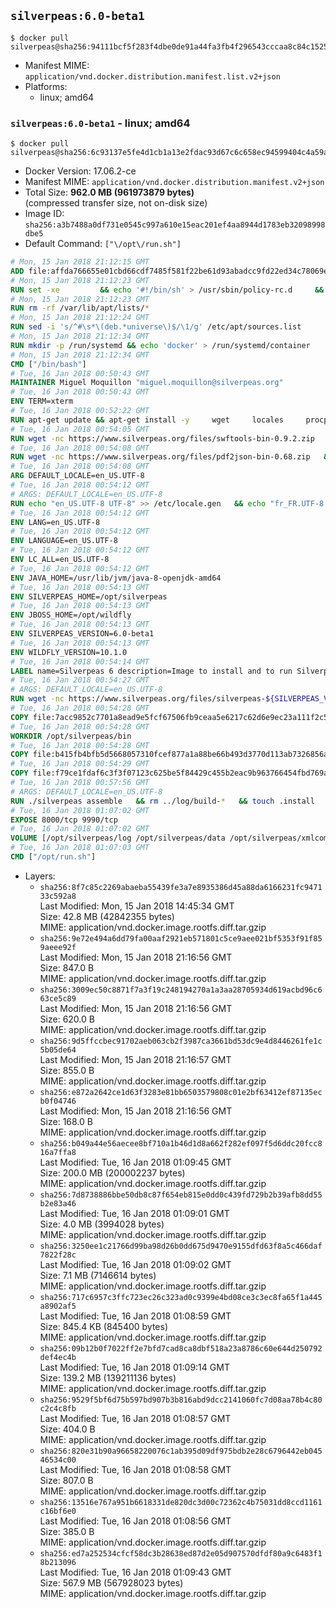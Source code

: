 ## `silverpeas:6.0-beta1`

```console
$ docker pull silverpeas@sha256:94111bcf5f283f4dbe0de91a44fa3fb4f296543cccaa8c84c15258274804fcaa
```

-	Manifest MIME: `application/vnd.docker.distribution.manifest.list.v2+json`
-	Platforms:
	-	linux; amd64

### `silverpeas:6.0-beta1` - linux; amd64

```console
$ docker pull silverpeas@sha256:6c93137e5fe4d1cb1a13e2fdac93d67c6c658ec94599404c4a59aba760826aa6
```

-	Docker Version: 17.06.2-ce
-	Manifest MIME: `application/vnd.docker.distribution.manifest.v2+json`
-	Total Size: **962.0 MB (961973879 bytes)**  
	(compressed transfer size, not on-disk size)
-	Image ID: `sha256:a3b7488a0df731e0545c997a610e15eac201ef4aa8944d1783eb32098998dbe5`
-	Default Command: `["\/opt\/run.sh"]`

```dockerfile
# Mon, 15 Jan 2018 21:12:15 GMT
ADD file:affda766655e01cbd66cdf7485f581f22be61d93abadcc9fd22ed34c78069e18 in / 
# Mon, 15 Jan 2018 21:12:23 GMT
RUN set -xe 		&& echo '#!/bin/sh' > /usr/sbin/policy-rc.d 	&& echo 'exit 101' >> /usr/sbin/policy-rc.d 	&& chmod +x /usr/sbin/policy-rc.d 		&& dpkg-divert --local --rename --add /sbin/initctl 	&& cp -a /usr/sbin/policy-rc.d /sbin/initctl 	&& sed -i 's/^exit.*/exit 0/' /sbin/initctl 		&& echo 'force-unsafe-io' > /etc/dpkg/dpkg.cfg.d/docker-apt-speedup 		&& echo 'DPkg::Post-Invoke { "rm -f /var/cache/apt/archives/*.deb /var/cache/apt/archives/partial/*.deb /var/cache/apt/*.bin || true"; };' > /etc/apt/apt.conf.d/docker-clean 	&& echo 'APT::Update::Post-Invoke { "rm -f /var/cache/apt/archives/*.deb /var/cache/apt/archives/partial/*.deb /var/cache/apt/*.bin || true"; };' >> /etc/apt/apt.conf.d/docker-clean 	&& echo 'Dir::Cache::pkgcache ""; Dir::Cache::srcpkgcache "";' >> /etc/apt/apt.conf.d/docker-clean 		&& echo 'Acquire::Languages "none";' > /etc/apt/apt.conf.d/docker-no-languages 		&& echo 'Acquire::GzipIndexes "true"; Acquire::CompressionTypes::Order:: "gz";' > /etc/apt/apt.conf.d/docker-gzip-indexes 		&& echo 'Apt::AutoRemove::SuggestsImportant "false";' > /etc/apt/apt.conf.d/docker-autoremove-suggests
# Mon, 15 Jan 2018 21:12:23 GMT
RUN rm -rf /var/lib/apt/lists/*
# Mon, 15 Jan 2018 21:12:24 GMT
RUN sed -i 's/^#\s*\(deb.*universe\)$/\1/g' /etc/apt/sources.list
# Mon, 15 Jan 2018 21:12:34 GMT
RUN mkdir -p /run/systemd && echo 'docker' > /run/systemd/container
# Mon, 15 Jan 2018 21:12:34 GMT
CMD ["/bin/bash"]
# Tue, 16 Jan 2018 00:50:43 GMT
MAINTAINER Miguel Moquillon "miguel.moquillon@silverpeas.org"
# Tue, 16 Jan 2018 00:50:43 GMT
ENV TERM=xterm
# Tue, 16 Jan 2018 00:52:22 GMT
RUN apt-get update && apt-get install -y     wget     locales     procps     net-tools     zip     unzip     openjdk-8-jdk     ffmpeg     imagemagick     ghostscript     ure     gpgv   && rm -rf /var/lib/apt/lists/*   && update-ca-certificates -f
# Tue, 16 Jan 2018 00:54:05 GMT
RUN wget -nc https://www.silverpeas.org/files/swftools-bin-0.9.2.zip   && echo 'd40bd091c84bde2872f2733a3c767b3a686c8e8477a3af3a96ef347cf05c5e43 *swftools-bin-0.9.2.zip' | sha256sum -   && unzip swftools-bin-0.9.2.zip -d /   && rm swftools-bin-0.9.2.zip
# Tue, 16 Jan 2018 00:54:08 GMT
RUN wget -nc https://www.silverpeas.org/files/pdf2json-bin-0.68.zip   && echo 'eec849cdd75224f9d44c0999ed1fbe8764a773d8ab0cf7fff4bf922ab81c9f84 *pdf2json-bin-0.68.zip' | sha256sum -   && unzip pdf2json-bin-0.68.zip -d /   && rm pdf2json-bin-0.68.zip
# Tue, 16 Jan 2018 00:54:08 GMT
ARG DEFAULT_LOCALE=en_US.UTF-8
# Tue, 16 Jan 2018 00:54:12 GMT
# ARGS: DEFAULT_LOCALE=en_US.UTF-8
RUN echo "en_US.UTF-8 UTF-8" >> /etc/locale.gen   && echo "fr_FR.UTF-8 UTF-8" >> /etc/locale.gen   && echo "de_DE.UTF-8 UTF-8" >> /etc/locale.gen   && locale-gen   && update-locale LANG=${DEFAULT_LOCALE} LANGUAGE=${DEFAULT_LOCALE} LC_ALL=${DEFAULT_LOCALE}
# Tue, 16 Jan 2018 00:54:12 GMT
ENV LANG=en_US.UTF-8
# Tue, 16 Jan 2018 00:54:12 GMT
ENV LANGUAGE=en_US.UTF-8
# Tue, 16 Jan 2018 00:54:12 GMT
ENV LC_ALL=en_US.UTF-8
# Tue, 16 Jan 2018 00:54:12 GMT
ENV JAVA_HOME=/usr/lib/jvm/java-8-openjdk-amd64
# Tue, 16 Jan 2018 00:54:13 GMT
ENV SILVERPEAS_HOME=/opt/silverpeas
# Tue, 16 Jan 2018 00:54:13 GMT
ENV JBOSS_HOME=/opt/wildfly
# Tue, 16 Jan 2018 00:54:13 GMT
ENV SILVERPEAS_VERSION=6.0-beta1
# Tue, 16 Jan 2018 00:54:13 GMT
ENV WILDFLY_VERSION=10.1.0
# Tue, 16 Jan 2018 00:54:14 GMT
LABEL name=Silverpeas 6 description=Image to install and to run Silverpeas 6 vendor=Silverpeas version=6.0-beta1 build=1
# Tue, 16 Jan 2018 00:54:27 GMT
# ARGS: DEFAULT_LOCALE=en_US.UTF-8
RUN wget -nc https://www.silverpeas.org/files/silverpeas-${SILVERPEAS_VERSION}-wildfly${WILDFLY_VERSION%.?.?}.zip   && wget -nc https://www.silverpeas.org/files/silverpeas-${SILVERPEAS_VERSION}-wildfly${WILDFLY_VERSION%.?.?}.zip.asc   && gpg --keyserver ha.pool.sks-keyservers.net --recv-keys 3F4657EF9C591F2FEA458FEBC19391EB3DF442B6   && gpg --batch --verify silverpeas-${SILVERPEAS_VERSION}-wildfly${WILDFLY_VERSION%.?.?}.zip.asc silverpeas-${SILVERPEAS_VERSION}-wildfly${WILDFLY_VERSION%.?.?}.zip   && wget -nc http://download.jboss.org/wildfly/${WILDFLY_VERSION}.Final/wildfly-${WILDFLY_VERSION}.Final.zip   && unzip silverpeas-${SILVERPEAS_VERSION}-wildfly${WILDFLY_VERSION%.?.?}.zip -d /opt   && unzip wildfly-${WILDFLY_VERSION}.Final.zip -d /opt   && mv /opt/silverpeas-${SILVERPEAS_VERSION}-wildfly${WILDFLY_VERSION%.?.?} /opt/silverpeas   && mv /opt/wildfly-${WILDFLY_VERSION}.Final /opt/wildfly   && rm *.zip   && mkdir -p /root/.m2
# Tue, 16 Jan 2018 00:54:28 GMT
COPY file:7acc9852c7701a8ead9e5fcf67506fb9ceaa5e6217c62d6e9ec23a111f2c5ba1 in /root/.m2/ 
# Tue, 16 Jan 2018 00:54:28 GMT
WORKDIR /opt/silverpeas/bin
# Tue, 16 Jan 2018 00:54:28 GMT
COPY file:b415fb4bfb5d5668057310fcef877a1a88be66b493d3770d113ab7326856a7da in /opt/ 
# Tue, 16 Jan 2018 00:54:29 GMT
COPY file:f79ce1fdaf6c3f3f07123c625be5f84429c455b2eac9b963766454fbd769afe6 in /opt/silverpeas/configuration/silverpeas/ 
# Tue, 16 Jan 2018 00:57:56 GMT
# ARGS: DEFAULT_LOCALE=en_US.UTF-8
RUN ./silverpeas assemble   && rm ../log/build-*   && touch .install
# Tue, 16 Jan 2018 01:07:02 GMT
EXPOSE 8000/tcp 9990/tcp
# Tue, 16 Jan 2018 01:07:02 GMT
VOLUME [/opt/silverpeas/log /opt/silverpeas/data /opt/silverpeas/xmlcomponents/workflows]
# Tue, 16 Jan 2018 01:07:03 GMT
CMD ["/opt/run.sh"]
```

-	Layers:
	-	`sha256:8f7c85c2269abaeba55439fe3a7e8935386d45a88da6166231fc947133c592a8`  
		Last Modified: Mon, 15 Jan 2018 14:45:34 GMT  
		Size: 42.8 MB (42842355 bytes)  
		MIME: application/vnd.docker.image.rootfs.diff.tar.gzip
	-	`sha256:9e72e494a6dd79fa00aaf2921eb571801c5ce9aee021bf5353f91f859aeee92f`  
		Last Modified: Mon, 15 Jan 2018 21:16:56 GMT  
		Size: 847.0 B  
		MIME: application/vnd.docker.image.rootfs.diff.tar.gzip
	-	`sha256:3009ec50c8871f7a3f19c248194270a1a3aa28705934d619acbd96c663ce5c89`  
		Last Modified: Mon, 15 Jan 2018 21:16:56 GMT  
		Size: 620.0 B  
		MIME: application/vnd.docker.image.rootfs.diff.tar.gzip
	-	`sha256:9d5ffccbec91702aeb063cb2f3987ca3661bd53dc9e4d8446261fe1c5b05de64`  
		Last Modified: Mon, 15 Jan 2018 21:16:57 GMT  
		Size: 855.0 B  
		MIME: application/vnd.docker.image.rootfs.diff.tar.gzip
	-	`sha256:e872a2642ce1d63f3283e81bb6503579808c01e2bf63412ef87135ecb0f04746`  
		Last Modified: Mon, 15 Jan 2018 21:16:56 GMT  
		Size: 168.0 B  
		MIME: application/vnd.docker.image.rootfs.diff.tar.gzip
	-	`sha256:b049a44e56aecee8bf710a1b46d1d8a662f282ef097f5d6ddc20fcc816a7ffa8`  
		Last Modified: Tue, 16 Jan 2018 01:09:45 GMT  
		Size: 200.0 MB (200002237 bytes)  
		MIME: application/vnd.docker.image.rootfs.diff.tar.gzip
	-	`sha256:7d8738886bbe50db8c87f654eb815e0dd0c439fd729b2b39afb8dd55b2e83a46`  
		Last Modified: Tue, 16 Jan 2018 01:09:01 GMT  
		Size: 4.0 MB (3994028 bytes)  
		MIME: application/vnd.docker.image.rootfs.diff.tar.gzip
	-	`sha256:3250ee1c21766d99ba98d26b0dd675d9470e9155dfd63f8a5c466daf7822f28c`  
		Last Modified: Tue, 16 Jan 2018 01:09:02 GMT  
		Size: 7.1 MB (7146614 bytes)  
		MIME: application/vnd.docker.image.rootfs.diff.tar.gzip
	-	`sha256:717c6957c3ffc723ec26c323ad0c9399e4bd08ce3c3ec8fa65f1a445a8902af5`  
		Last Modified: Tue, 16 Jan 2018 01:08:59 GMT  
		Size: 845.4 KB (845400 bytes)  
		MIME: application/vnd.docker.image.rootfs.diff.tar.gzip
	-	`sha256:09b12b0f7022ff2e7bfd7cad8ca8dbf518a23a8786c60e644d250792def4ec4b`  
		Last Modified: Tue, 16 Jan 2018 01:09:14 GMT  
		Size: 139.2 MB (139211136 bytes)  
		MIME: application/vnd.docker.image.rootfs.diff.tar.gzip
	-	`sha256:9529f5bf6d75b597bd907b3b816abd9dcc2141060fc7d08aa78b4c80c2c4c8fb`  
		Last Modified: Tue, 16 Jan 2018 01:08:57 GMT  
		Size: 404.0 B  
		MIME: application/vnd.docker.image.rootfs.diff.tar.gzip
	-	`sha256:820e31b90a96658220076c1ab395d09df975bdb2e28c6796442eb04546534c00`  
		Last Modified: Tue, 16 Jan 2018 01:08:58 GMT  
		Size: 807.0 B  
		MIME: application/vnd.docker.image.rootfs.diff.tar.gzip
	-	`sha256:13516e767a951b6618331de820dc3d00c72362c4b75031dd8ccd1161c16bf6e0`  
		Last Modified: Tue, 16 Jan 2018 01:08:56 GMT  
		Size: 385.0 B  
		MIME: application/vnd.docker.image.rootfs.diff.tar.gzip
	-	`sha256:ed7a252534cfcf58dc3b28638ed87d2e05d907570dfdf80a9c6483f18b213096`  
		Last Modified: Tue, 16 Jan 2018 01:09:43 GMT  
		Size: 567.9 MB (567928023 bytes)  
		MIME: application/vnd.docker.image.rootfs.diff.tar.gzip
